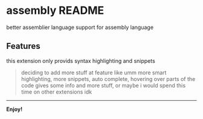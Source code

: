 # assembly README

better assemblier language support for assembly language

## Features

this extension only provids syntax highlighting and snippets

> deciding to add more stuff at feature like umm more smart highlighting, more snippets, auto complete, hovering over parts of the code gives some info and more stuff, or maybe i would spend this time on other extensions idk

-----------------------------------------------------------------------------------------------------------

**Enjoy!**
